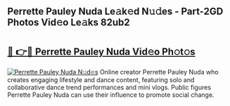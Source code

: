 ## Perrette Pauley Nuda Le𝚊k𝚎d N𝚞𝚍es - Part-2GD Photos Vid𝚎o Le𝚊ks 82ub2

# <h2><a href="http://fbb9t4.evod.top/?m=Perrette+Pauley+Nuda">🔗 👉🔴 Perrette Pauley Nuda Vid𝚎o Ph𝚘t𝚘s</a></h2>

[![Perrette Pauley Nuda N𝚞d𝚎s](https://i.imgur.com/8V9OHl7.gif)](http://fbb9t4.evod.top/?m=Perrette+Pauley+Nuda)
Online creator Perrette Pauley Nuda who creates engaging lifestyle and dance content, featuring solo and collaborative dance trend performances and mini vlogs. Public figures Perrette Pauley Nuda can use their influence to promote social change. 
